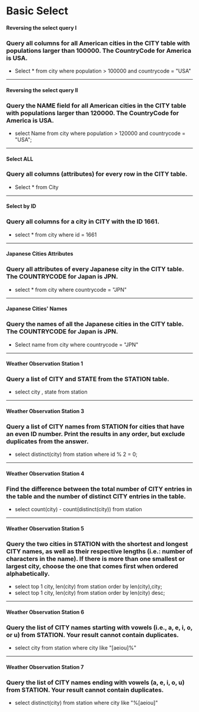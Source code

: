 # Basic Select
#### Reversing the select query I
### Query all columns for all American cities in the CITY table with populations larger than 100000. The CountryCode for America is USA.
- Select * from city 
  where population > 100000 and countrycode = "USA"

--------------------------------------------------------------------------------------------------------------------------------------------------------------------

#### Reversing the select query II
### Query the NAME field for all American cities in the CITY table with populations larger than 120000. The CountryCode for America is USA.
- select Name from city
  where population > 120000 and countrycode = "USA";
--------------------------------------------------------------------------------------------------------------------------------------------------------------------

#### Select ALL
### Query all columns (attributes) for every row in the CITY table.
- Select * from City
--------------------------------------------------------------------------------------------------------------------------------------------------------------------

#### Select by ID
### Query all columns for a city in CITY with the ID 1661.
- select * from city 
  where id = 1661
 --------------------------------------------------------------------------------------------------------------------------------------------------------------------
 
#### Japanese Cities Attributes
### Query all attributes of every Japanese city in the CITY table. The COUNTRYCODE for Japan is JPN.
- select * from city 
  where countrycode = "JPN"
 --------------------------------------------------------------------------------------------------------------------------------------------------------------------
 
#### Japanese Cities' Names
### Query the names of all the Japanese cities in the CITY table. The COUNTRYCODE for Japan is JPN.
- Select name from city 
  where countrycode = "JPN"
 --------------------------------------------------------------------------------------------------------------------------------------------------------------------
 
#### Weather Observation Station 1
### Query a list of CITY and STATE from the STATION table.
- select city , state from station
 --------------------------------------------------------------------------------------------------------------------------------------------------------------------

#### Weather Observation Station 3
### Query a list of CITY names from STATION for cities that have an even ID number. Print the results in any order, but exclude duplicates from the answer.
- select distinct(city) from station 
  where id % 2 = 0;
 --------------------------------------------------------------------------------------------------------------------------------------------------------------------
 
#### Weather Observation Station 4
### Find the difference between the total number of CITY entries in the table and the number of distinct CITY entries in the table.
- select count(city) - count(distinct(city)) from station
 --------------------------------------------------------------------------------------------------------------------------------------------------------------------

#### Weather Observation Station 5
### Query the two cities in STATION with the shortest and longest CITY names, as well as their respective lengths (i.e.: number of characters in the name). If there is more than one smallest or largest city, choose the one that comes first when ordered alphabetically.
- select top 1 city, len(city) from station
  order by len(city),city;
- select top 1 city, len(city) from station
  order by len(city) desc;
 --------------------------------------------------------------------------------------------------------------------------------------------------------------------

#### Weather Observation Station 6
### Query the list of CITY names starting with vowels (i.e., a, e, i, o, or u) from STATION. Your result cannot contain duplicates.
- select city from station 
  where city like "[aeiou]%"
--------------------------------------------------------------------------------------------------------------------------------------------------------------------
  
#### Weather Observation Station 7
### Query the list of CITY names ending with vowels (a, e, i, o, u) from STATION. Your result cannot contain duplicates.
- select distinct(city) from station 
  where city like "%[aeiou]"
